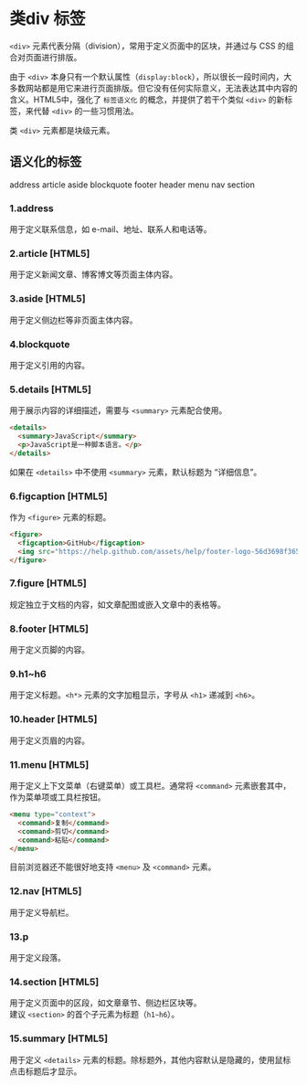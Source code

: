类div 标签
====

`<div>` 元素代表分隔（division），常用于定义页面中的区块，并通过与 CSS 的组合对页面进行排版。

由于 `<div>` 本身只有一个默认属性（`display:block`），所以很长一段时间内，大多数网站都是用它来进行页面排版。但它没有任何实际意义，无法表达其中内容的含义。HTML5中，强化了 `标签语义化` 的概念，并提供了若干个类似 `<div>` 的新标签，来代替 `<div>` 的一些习惯用法。

类 `<div>` 元素都是块级元素。

语义化的标签
----

address article aside blockquote footer header menu nav section

### 1.address

用于定义联系信息，如 e-mail、地址、联系人和电话等。

### 2.article [HTML5]

用于定义新闻文章、博客博文等页面主体内容。

### 3.aside [HTML5]

用于定义侧边栏等非页面主体内容。

### 4.blockquote

用于定义引用的内容。

### 5.details [HTML5]

用于展示内容的详细描述，需要与 `<summary>` 元素配合使用。

```html
<details>
  <summary>JavaScript</summary>
  <p>JavaScript是一种脚本语言。</p>
</details>
```

如果在 `<details>` 中不使用 `<summary>` 元素，默认标题为 “详细信息”。

### 6.figcaption [HTML5]

作为 `<figure>` 元素的标题。

```html
<figure>
  <figcaption>GitHub</figcaption>
  <img src="https://help.github.com/assets/help/footer-logo-56d3698f3654d6403360623c353d37ea.png" title="GitHub" />
</figure>
```

### 7.figure [HTML5]

规定独立于文档的内容，如文章配图或嵌入文章中的表格等。

### 8.footer [HTML5]

用于定义页脚的内容。

### 9.h1~h6

用于定义标题。`<h*>` 元素的文字加粗显示，字号从 `<h1>` 递减到 `<h6>`。

### 10.header [HTML5]

用于定义页眉的内容。

### 11.menu [HTML5]

用于定义上下文菜单（右键菜单）或工具栏。通常将 `<command>` 元素嵌套其中，作为菜单项或工具栏按钮。

```html
<menu type="context">
  <command>复制</command>
  <command>剪切</command>
  <command>粘贴</command>
</menu>
```

目前浏览器还不能很好地支持 `<menu>` 及 `<command>` 元素。

### 12.nav [HTML5]

用于定义导航栏。

### 13.p

用于定义段落。

### 14.section [HTML5]

用于定义页面中的区段，如文章章节、侧边栏区块等。  
建议 `<section>` 的首个子元素为标题（`h1~h6`）。

### 15.summary [HTML5]

用于定义 `<details>` 元素的标题。除标题外，其他内容默认是隐藏的，使用鼠标点击标题后才显示。
